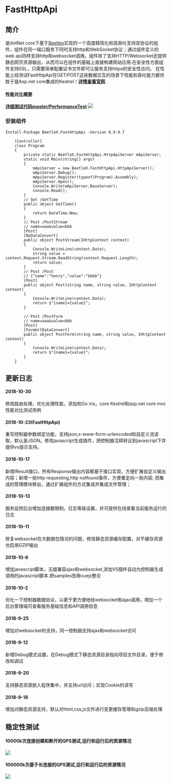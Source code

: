 # FastHttpApi

## 简介
是dotNet core下基于[Beetlex](https://github.com/IKende/BeetleX)实现的一个高度精简化和高吞吐支持双协议的组件，组件在同一端口服务下同时支持http和WebSocket协议；通过组件定义的web api同样支持http和websocket调用。组件除了支持HTTP/Websocket还提供静态网页资源输出，从而可以在组件的基础上直接构建网站应用.在安全性方面组件支持SSL，只需要简单配置证书文件即可让服务支持https的安全性访问。 在性能上经测试FastHttpApi在GET/POST这些数据交互的场景下性能和吞吐能力都优胜于是Asp.net core集成的Kestrel！**[详情查看官网](http://www.ikende.com/)**.
#### 性能对比概要
**[详细测试代码master/PerformanceTest](https://github.com/IKende/FastHttpApi/tree/master/PerformanceTest)**
![](https://i.imgur.com/A4hYksO.png)

### 安装组件
```
Install-Package BeetleX.FastHttpApi -Version 0.9.9.7
```

```
    [Controller]
    class Program
    {
        private static BeetleX.FastHttpApi.HttpApiServer mApiServer;
        static void Main(string[] args)
        {
            mApiServer = new BeetleX.FastHttpApi.HttpApiServer();
            mApiServer.Debug();
            mApiServer.Register(typeof(Program).Assembly);
            mApiServer.Open();
            Console.Write(mApiServer.BaseServer);
            Console.Read();
        }
        // Get /GetTime  
        public object GetTime()
        {
            return DateTime.Now;
        }
        // Post /PostStream
        // name=aaa&value=bbb
        [Post]
        [NoDataConvert]
        public object PostStream(IHttpContext context)
        {
            Console.WriteLine(context.Data);
            string value = context.Request.Stream.ReadString(context.Request.Length);
            return value;
        }
        // Post /Post
        // {"name":"henry","value":"bbbb"}
        [Post]
        public object Post(string name, string value, IHttpContext context)
        {
            Console.WriteLine(context.Data);
            return $"{name}={value}";
        }
        
        // Post /PostForm
        // name=aaa&value=bbb
        [Post]
        [FormUrlDataConvert]
        public object PostForm(string name, string value, IHttpContext context)
        {
            Console.WriteLine(context.Data);
            return $"{name}={value}";
        }
    }
```

## 更新日志
#### 2018-10-30
修改路由处理，优化处理性能，添加和Go iris，core Kestrel和asp.net core mvc性能对比测试用例
#### 2018-10-23(FastHttpApi)
重写控制器参数绑定功能，支持json,x-www-form-urlencoded和自定义流读取，默认是JSON。修改javascript生成插件，把控制器注释转议到javascript下并提供vs提示支持。
#### 2018-10-17
新增IResult接口，所有Response输出内容都基于接口实现，方便扩展自定义输出内容；新增一些http requesting,http notfound事件，方便重定向一些内容; 把集成的管理模块移出，通过扩展组件的方式集成并集成文件管理；
#### 2018-10-13
服务监控后台增加连接数限制，日志等级设置，并可提供在线查看当前服务运行的日志
#### 2018-10-11
修复websocket在大数据包情况的问题，修改静态资源缓存配置，对不缓存资源也启用GZIP输出
#### 2018-10-8
增加javascript脚本，无缝兼容ajax和websocket,添加VS插件自动为控制器生成调用的javascript脚本.把samples改用vuejs整合
#### 2018-10-2
优化一下控制器数据协议，以更于更方便地给websocket和ajax调用，增加一个后台管理端可查看服务基础信息和API调用信息
#### 2018-9-25
增加对websocket的支持，同一控制器支持ajax和websocket访问
#### 2018-9-12
新增Debug模式设置，在Debug模式下静态资源目录指向项目文件目录，便于修改和调试
#### 2018-9-20
支持静态资源嵌入程序集中，并支持url访问；实现Cookie的读写
#### 2018-9-18
增加对静态资源支持，默认对html,css,js文件进行变更缓存管理和gzip压缩处理
## 稳定性测试
#### 10000k次连接创建和断开的QPS测试,运行和运行后的资源情况
![](https://i.imgur.com/u1cynsb.png)
#### 100000k次基于长连接的QPS测试,运行和运行后的资源情况
![](https://i.imgur.com/NkY6plh.png)

